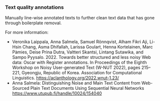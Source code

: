 
### Text quality annotations

Manually line-wise annotated texts to further clean text data that has gone through boilerplate removal.

For more information:

* Veronika Laippala, Anna Salmela, Samuel Rönnqvist, Alham Fikri Aji, Li-Hsin Chang, Asma Dhifallah, Larissa Goulart, Henna Kortelainen, Marc Pàmies, Deise Prina Dutra, Valtteri Skantsi, Lintang Sutawika, and Sampo Pyysalo. 2022. Towards better structured and less noisy Web data: Oscar with Register annotations. In Proceedings of the Eighth Workshop on Noisy User-generated Text (W-NUT 2022), pages 215–221, Gyeongju, Republic of Korea. Association for Computational Linguistics. https://aclanthology.org/2022.wnut-1.23/
* Anna Salmela: Distinguishing Noise and Main Text Content from Web-Sourced Plain Text Documents Using Sequential Neural Networks https://www.utupub.fi/handle/10024/154040

